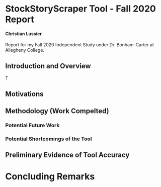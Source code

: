 # StockStoryScraper Tool - Fall 2020 Report
#### Christian Lussier

Report for my Fall 2020 Independent Study under Dr. Bonham-Carter at Allegheny College.

## Introduction and Overview

T

## Motivations

## Methodology (Work Compelted)

### Potential Future Work

### Potential Shortcomings of the Tool

## Preliminary Evidence of Tool Accuracy

# Concluding Remarks
